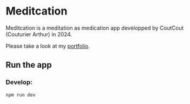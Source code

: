# Meditcation

Meditcation is a meditation as medication app developped by CoutCout (Couturier Arthur) in 2024.

Please take a look at my [portfolio](http://www.arthurcouturier.fr).

## Run the app

### Develop:

```Bash
npm run dev
```
